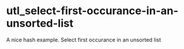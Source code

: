 # utl_select-first-occurance-in-an-unsorted-list
A nice hash example. Select first occurance in an unsorted list
